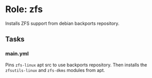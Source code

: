 # Role: zfs

Installs ZFS support from debian backports repository. 

## Tasks

### main.yml

Pins `zfs-linux` apt src to use backports repository. Then installs the `zfsutils-linux` and `zfs-dkms` modules from apt. 
